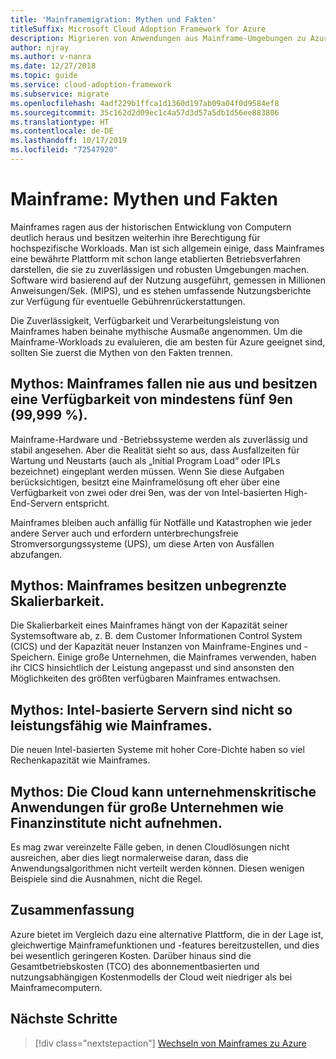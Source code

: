 ```yaml
---
title: 'Mainframemigration: Mythen und Fakten'
titleSuffix: Microsoft Cloud Adoption Framework for Azure
description: Migrieren von Anwendungen aus Mainframe-Umgebungen zu Azure, einer bewährten, hoch verfügbaren und skalierbaren Infrastruktur für Systeme, die derzeit auf Mainframes ausgeführt werden.
author: njray
ms.author: v-nanra
ms.date: 12/27/2018
ms.topic: guide
ms.service: cloud-adoption-framework
ms.subservice: migrate
ms.openlocfilehash: 4adf229b1ffca1d1360d197ab09a04f0d9584ef8
ms.sourcegitcommit: 35c162d2d09ec1c4a57d3d57a5db1d56ee883806
ms.translationtype: HT
ms.contentlocale: de-DE
ms.lasthandoff: 10/17/2019
ms.locfileid: "72547920"
---
```

# <a name="mainframe-myths-and-facts"></a>Mainframe: Mythen und Fakten

Mainframes ragen aus der historischen Entwicklung von Computern deutlich heraus und besitzen weiterhin ihre Berechtigung für hochspezifische Workloads. Man ist sich allgemein einige, dass Mainframes eine bewährte Plattform mit schon lange etablierten Betriebsverfahren darstellen, die sie zu zuverlässigen und robusten Umgebungen machen. Software wird basierend auf der Nutzung ausgeführt, gemessen in Millionen Anweisungen/Sek. (MIPS), und es stehen umfassende Nutzungsberichte zur Verfügung für eventuelle Gebührenrückerstattungen.

Die Zuverlässigkeit, Verfügbarkeit und Verarbeitungsleistung von Mainframes haben beinahe mythische Ausmaße angenommen. Um die Mainframe-Workloads zu evaluieren, die am besten für Azure geeignet sind, sollten Sie zuerst die Mythen von den Fakten trennen.

## <a name="myth-mainframes-never-go-down-and-have-a-minimum-of-five-9s-of-availability"></a>Mythos: Mainframes fallen nie aus und besitzen eine Verfügbarkeit von mindestens fünf 9en (99,999 %).

Mainframe-Hardware und -Betriebssysteme werden als zuverlässig und stabil angesehen. Aber die Realität sieht so aus, dass Ausfallzeiten für Wartung und Neustarts (auch als „Initial Program Load“ oder IPLs bezeichnet) eingeplant werden müssen. Wenn Sie diese Aufgaben berücksichtigen, besitzt eine Mainframelösung oft eher über eine Verfügbarkeit von zwei oder drei 9en, was der von Intel-basierten High-End-Servern entspricht.

Mainframes bleiben auch anfällig für Notfälle und Katastrophen wie jeder andere Server auch und erfordern unterbrechungsfreie Stromversorgungssysteme (UPS), um diese Arten von Ausfällen abzufangen.

## <a name="myth-mainframes-have-limitless-scalability"></a>Mythos: Mainframes besitzen unbegrenzte Skalierbarkeit.

Die Skalierbarkeit eines Mainframes hängt von der Kapazität seiner Systemsoftware ab, z. B. dem Customer Informationen Control System (CICS) und der Kapazität neuer Instanzen von Mainframe-Engines und -Speichern. Einige große Unternehmen, die Mainframes verwenden, haben ihr CICS hinsichtlich der Leistung angepasst und sind ansonsten den Möglichkeiten des größten verfügbaren Mainframes entwachsen.

## <a name="myth-intel-based-servers-are-not-as-powerful-as-mainframes"></a>Mythos: Intel-basierte Servern sind nicht so leistungsfähig wie Mainframes.

Die neuen Intel-basierten Systeme mit hoher Core-Dichte haben so viel Rechenkapazität wie Mainframes.

## <a name="myth-the-cloud-cant-accommodate-mission-critical-applications-for-large-companies-such-as-financial-institutions"></a>Mythos: Die Cloud kann unternehmenskritische Anwendungen für große Unternehmen wie Finanzinstitute nicht aufnehmen.

Es mag zwar vereinzelte Fälle geben, in denen Cloudlösungen nicht ausreichen, aber dies liegt normalerweise daran, dass die Anwendungsalgorithmen nicht verteilt werden können. Diesen wenigen Beispiele sind die Ausnahmen, nicht die Regel.

## <a name="summary"></a>Zusammenfassung

Azure bietet im Vergleich dazu eine alternative Plattform, die in der Lage ist, gleichwertige Mainframefunktionen und -features bereitzustellen, und dies bei wesentlich geringeren Kosten. Darüber hinaus sind die Gesamtbetriebskosten (TCO) des abonnementbasierten und nutzungsabhängigen Kostenmodells der Cloud weit niedriger als bei Mainframecomputern.

## <a name="next-steps"></a>Nächste Schritte

> [!div class="nextstepaction"]
> [Wechseln von Mainframes zu Azure](./migration-strategies.md)
